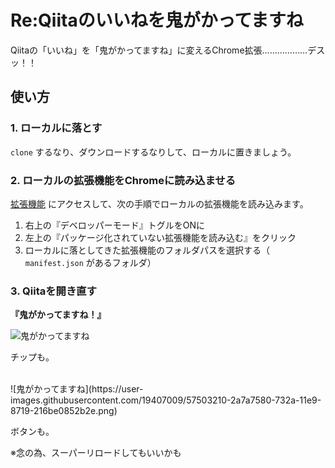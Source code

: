 # Re:Qiitaのいいねを鬼がかってますね
Qiitaの「いいね」を「鬼がかってますね」に変えるChrome拡張………………デスッ！！

## 使い方

### 1. ローカルに落とす

`clone` するなり、ダウンロードするなりして、ローカルに置きましょう。



### 2. ローカルの拡張機能をChromeに読み込ませる

[拡張機能](<chrome://extensions/>) にアクセスして、次の手順でローカルの拡張機能を読み込みます。

1. 右上の『デベロッパーモード』トグルをONに
2. 左上の『パッケージ化されていない拡張機能を読み込む』をクリック
3. ローカルに落としてきた拡張機能のフォルダパスを選択する（ `manifest.json` があるフォルダ）



### 3. Qiitaを開き直す

**『鬼がかってますね！』**

![鬼がかってますね](https://user-images.githubusercontent.com/19407009/57503203-251d2b00-732a-11e9-90a7-8f3ea6c876f1.gif)

チップも。

<br>
![鬼がかってますね](https://user-images.githubusercontent.com/19407009/57503210-2a7a7580-732a-11e9-8719-216be0852b2e.png)

ボタンも。



※念の為、スーパーリロードしてもいいかも
